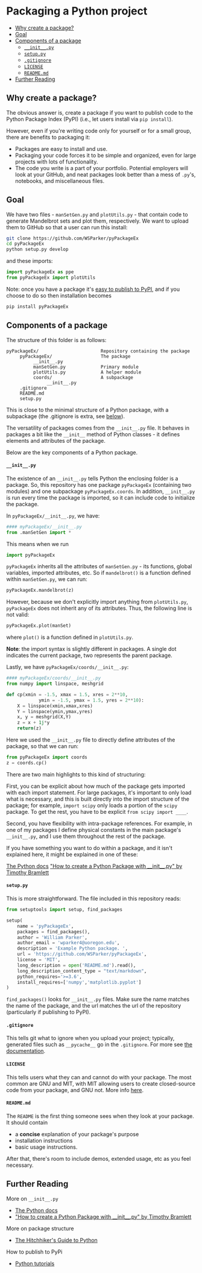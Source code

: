 # Packaging a Python project

<!-- @import "[TOC]" {cmd="toc" depthFrom=2 depthTo=6 orderedList=false} -->
<!-- code_chunk_output -->

- [Why create a package?](#why-create-a-package)
- [Goal](#goal)
- [Components of a package](#components-of-a-package)
    - [`__init__.py`](#__init__py)
    - [`setup.py`](#setuppy)
    - [`.gitignore`](#gitignore)
    - [`LICENSE`](#license)
    - [`README.md`](#readmemd)
- [Further Reading](#further-reading)

<!-- /code_chunk_output -->
## Why create a package?

The obvious answer is, create a package if you want to publish code to the Python Package Index (PyPI) (i.e., let users install via `pip install`).

However, even if you're writing code only for yourself or for a small group, there are benefits to packaging it:

* Packages are easy to install and use.
* Packaging your code forces it to be simple and organized, even for large projects with lots of functionality.
* The code you write is a part of your portfolio. Potential employers will look at your GitHub, and neat packages look better than a mess of `.py`'s, notebooks, and miscellaneous files.

## Goal

We have two files - `manSetGen.py` and `plotUtils.py` - that contain code to generate Mandelbrot sets and plot them, respectively. We want to upload them to GitHub so that a user can run this install:

```Bash
git clone https://github.com/WSParker/pyPackageEx
cd pyPackageEx
python setup.py develop
```
and these imports:

```Python
import pyPackageEx as ppe
from pyPackageEx import plotUtils
```

Note: once you have a package it's [easy to publish to PyPI](https://packaging.Python.org/tutorials/packaging-projects/), and if you choose to do so then installation becomes
```bash
pip install pyPackageEx
```

## Components of a package
The structure of this folder is as follows:
```
pyPackageEx/                       Repository containing the package
     pyPackageEx/                  The package
          __init__.py
          manSetGen.py             Primary module
          plotUtils.py             A helper module
          coords/                  A subpackage
               __init__.py
     .gitignore
     README.md
     setup.py
```

This is close to the minimal structure of a Python package, with a subpackage (the .gitignore is extra, see [below](##gitignore)).

The versatility of packages comes from the `__init__.py` file. It behaves in packages a bit like the `__init__` method of Python classes - it defines elements and attributes of the package.

Below are the key components of a Python package.

#### `__init__.py`

The existence of an `__init__.py` tells Python the enclosing folder is a package. So, this repository has one package `pyPackageEx` (containing two modules) and one subpackage `pyPackageEx.coords`. In addition, `__init__.py` is run every time the package is imported, so it can include code to initialize the package.

In `pyPackageEx/__init__.py`, we have:
```Python
#### myPackageEx/__init__.py
from .manSetGen import *
```
This means when we run
```Python
import pyPackageEx
```
`pyPackageEx` inherits all the attributes of `manSetGen.py` - its functions, global variables, imported attributes, etc. So if `mandelbrot()` is a function defined within `manSetGen.py`, we can run:
```Python
pyPackageEx.mandelbrot(z)
```

However, because we don't explicitly import anything from `plotUtils.py`, `pyPackageEx` does not inherit any of its attributes. Thus, the following line is not valid:
```Python
pyPackageEx.plot(manSet)
```
where `plot()` is a function defined in `plotUtils.py`.

**Note**: the import syntax is slightly different in packages. A single dot indicates the current package, two represents the parent package.

Lastly, we have `pyPackageEx/coords/__init__.py`:
```Python
#### myPackageEx/coords/__init__.py
from numpy import linspace, meshgrid

def cp(xmin = -1.5, xmax = 1.5, xres = 2**10,
            ymin = -1.5, ymax = 1.5, yres = 2**10):
    X = linspace(xmin,xmax,xres)
    Y = linspace(ymin,ymax,yres)
    x, y = meshgrid(X,Y)
    z = x + 1j*y
    return(z)
```
Here we used the `__init__.py` file to directly define attributes of the package, so that we can run:
```Python
from pyPackageEx import coords
z = coords.cp()
```

There are two main highlights to this kind of structuring:

First, you can be explicit about how much of the package gets imported with each import statement. For large packages, it's important to only load what is necessary, and this is built directly into the import structure of the package; for example, `import scipy` only loads a portion of the `scipy` package. To get the rest, you have to be explicit `from scipy import ____`.

Second, you have flexibility with intra-package references. For example, in one of my packages I define physical constants in the main package's `__init__.py`, and I use them throughout the rest of the package.

If you have something you want to do within a package, and it isn't explained here, it might be explained in one of these:

[The Python docs](https://docs.Python.org/3/tutorial/modules.html##packages)
["How to create a Python Package with \_\_init\_\_.py" by Timothy Bramlett](https://timothybramlett.com/How_to_create_a_Python_Package_with___init__py.html)

#### `setup.py`

This is more straightforward. The file included in this repository reads:
```Python
from setuptools import setup, find_packages

setup(
    name = 'pyPackageEx',
    packages = find_packages(),
    author = 'William Parker',
    author_email = 'wparker4@uoregon.edu',
    description = 'Example Python package. ',
    url = 'https://github.com/WSParker/pyPackageEx',
    license = 'MIT',
    long_description = open('README.md').read(),
    long_description_content_type = "text/markdown",
    python_requires='>=3.6',
    install_requires=['numpy','matplotlib.pyplot']
)
```
`find_packages()` looks for `__init__.py` files. Make sure the name matches the name of the package, and the url matches the url of the repository (particularly if publishing to PyPI).

#### `.gitignore`
This tells git what to ignore when you upload your project; typically, generated files such as `__pycache__` go in the `.gitignore`. For more see [the documentation](https://git-scm.com/docs/gitignore).

#### `LICENSE`
This tells users what they can and cannot do with your package. The most common are GNU and MIT, with MIT allowing users to create closed-source code from your package, and GNU not. More info [here](https://choosealicense.com/).

#### `README.md`
The `README` is the first thing someone sees when they look at your package. It should contain
* a **concise** explanation of your package's purpose
* installation instructions
* basic usage instructions.

After that, there's room to include demos, extended usage, etc as you feel necessary.

## Further Reading
More on `__init__.py`
* [The Python docs](https://docs.Python.org/3/tutorial/modules.html##packages)
* ["How to create a Python Package with \_\_init\_\_.py" by Timothy Bramlett](https://timothybramlett.com/How_to_create_a_Python_Package_with___init__py.html)

More on package structure
* [The Hitchhiker's Guide to Python](https://docs.python-guide.org/writing/structure/)

How to publish to PyPi
* [Python tutorials](https://packaging.Python.org/tutorials/packaging-projects/)
